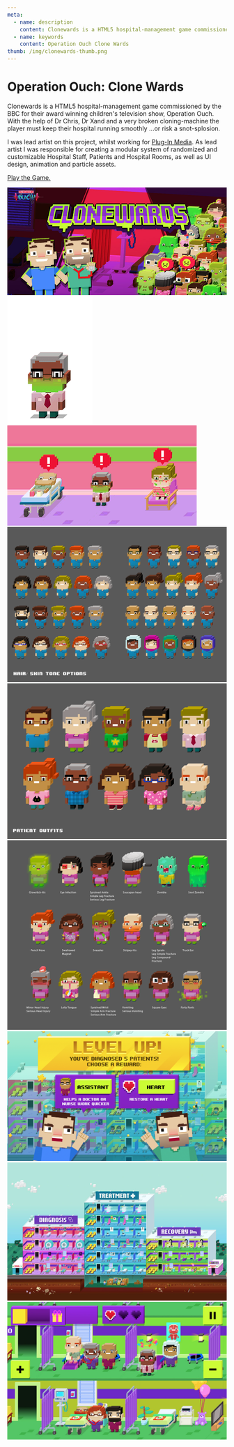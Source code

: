 ```yaml
---
meta:
  - name: description
    content: Clonewards is a HTML5 hospital-management game commissioned by the BBC for their award winning children's television show, Operation Ouch. With the help of Dr Chris, Dr Xand and a very broken cloning-machine the player must keep their hospital running smoothly ...or risk a snot-splosion.
  - name: keywords
    content: Operation Ouch Clone Wards
thumb: /img/clonewards-thumb.png
---
```


# Operation Ouch: Clone Wards

Clonewards is a HTML5 hospital-management game commissioned by the BBC for their award winning children's television show, Operation Ouch. With the help of Dr Chris, Dr Xand and a very broken cloning-machine the player must keep their hospital running smoothly ...or risk a snot-splosion.

I was lead artist on this project, whilst working for [Plug-In Media](http://www.pluginmedia.net/).
As lead artist I was responsible for creating a modular system of randomized and customizable Hospital Staff, Patients and Hospital Rooms, as well as UI design, animation and particle assets.

[Play the Game.](https://itunes.apple.com/gb/app/get-well-soon-hospital-with-dr-ranj/id1074359240?mt=8)

<img loading="lazy" src="./18_title.jpg" />
<img loading="lazy" src="./14_healed_patient_0001.gif" />
<img loading="lazy" src="./15_asplode.gif" />
<img loading="lazy" src="./16_patients.png" />
<img loading="lazy" src="./17_patients.png" />
<img loading="lazy" src="./18_patients.png" />
<img loading="lazy" src="./19_levelup.png" />
<img loading="lazy" src="./20_hospital.jpg" />
<img loading="lazy" src="./21_hospital.jpg" />
